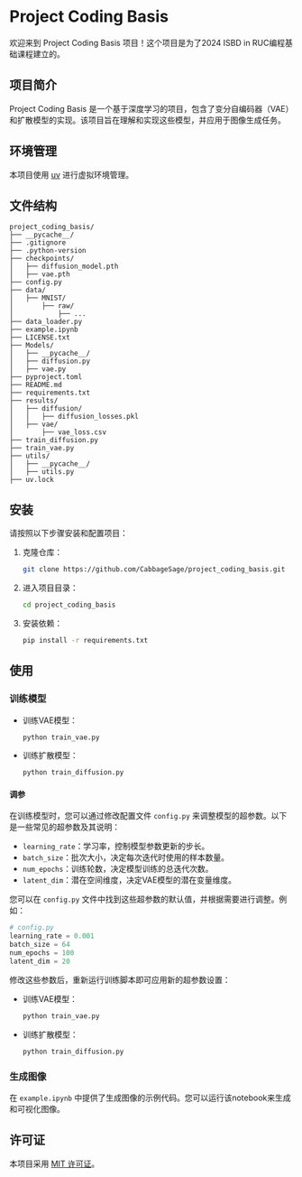 # Project Coding Basis

欢迎来到 Project Coding Basis 项目！这个项目是为了2024 ISBD in RUC编程基础课程建立的。

## 项目简介

Project Coding Basis 是一个基于深度学习的项目，包含了变分自编码器（VAE）和扩散模型的实现。该项目旨在理解和实现这些模型，并应用于图像生成任务。

## 环境管理

本项目使用 [uv](https://docs.astral.sh/uv/) 进行虚拟环境管理。

## 文件结构

```
project_coding_basis/
├── __pycache__/
├── .gitignore
├── .python-version
├── checkpoints/
│   ├── diffusion_model.pth
│   ├── vae.pth
├── config.py
├── data/
│   ├── MNIST/
│       ├── raw/
│           ├── ...
├── data_loader.py
├── example.ipynb
├── LICENSE.txt
├── Models/
│   ├── __pycache__/
│   ├── diffusion.py
│   ├── vae.py
├── pyproject.toml
├── README.md
├── requirements.txt
├── results/
│   ├── diffusion/
│   │   ├── diffusion_losses.pkl
│   ├── vae/
│       ├── vae_loss.csv
├── train_diffusion.py
├── train_vae.py
├── utils/
│   ├── __pycache__/
│   ├── utils.py
├── uv.lock
```

## 安装

请按照以下步骤安装和配置项目：

1. 克隆仓库：
    ```bash
    git clone https://github.com/CabbageSage/project_coding_basis.git
    ```
2. 进入项目目录：
    ```bash
    cd project_coding_basis
    ```
3. 安装依赖：
    ```bash
    pip install -r requirements.txt
    ```

## 使用

### 训练模型

- 训练VAE模型：
    ```bash
    python train_vae.py
    ```

- 训练扩散模型：
    ```bash
    python train_diffusion.py
    ```
#### 调参
在训练模型时，您可以通过修改配置文件 `config.py` 来调整模型的超参数。以下是一些常见的超参数及其说明：

- `learning_rate`：学习率，控制模型参数更新的步长。
- `batch_size`：批次大小，决定每次迭代时使用的样本数量。
- `num_epochs`：训练轮数，决定模型训练的总迭代次数。
- `latent_dim`：潜在空间维度，决定VAE模型的潜在变量维度。

您可以在 `config.py` 文件中找到这些超参数的默认值，并根据需要进行调整。例如：

```python
# config.py
learning_rate = 0.001
batch_size = 64
num_epochs = 100
latent_dim = 20
```



修改这些参数后，重新运行训练脚本即可应用新的超参数设置：

- 训练VAE模型：
    ```bash
    python train_vae.py
    ```

- 训练扩散模型：
    ```bash
    python train_diffusion.py
    ```



### 生成图像

在 `example.ipynb` 中提供了生成图像的示例代码。您可以运行该notebook来生成和可视化图像。

## 许可证

本项目采用 [MIT 许可证](LICENSE.txt)。
